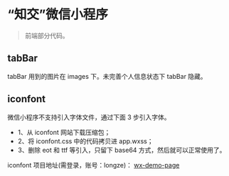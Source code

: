 # “知交”微信小程序

> 前端部分代码。

## tabBar

tabBar 用到的图片在 images 下。未完善个人信息状态下 tabBar 隐藏。

## iconfont

微信小程序不支持引入字体文件，通过下面 3 步引入字体。

- 1、从 iconfont 网站下载压缩包；
- 2、将 iconfont.css 中的代码拷贝进 app.wxss；
- 3、删除 eot 和 ttf 等引入，只留下 base64 方式，然后就可以正常使用了。

iconfont 项目地址(需登录，账号：longze)：
[wx-demo-page](http://www.iconfont.cn/manage/index?spm=a313x.7781069.1998910419.11&manage_type=myprojects&projectId=764717&keyword=)

